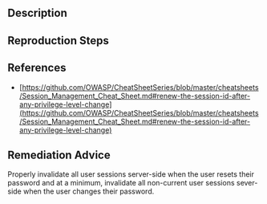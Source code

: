 ## Description


## Reproduction Steps


## References

- [https://github.com/OWASP/CheatSheetSeries/blob/master/cheatsheets/Session_Management_Cheat_Sheet.md#renew-the-session-id-after-any-privilege-level-change](https://github.com/OWASP/CheatSheetSeries/blob/master/cheatsheets/Session_Management_Cheat_Sheet.md#renew-the-session-id-after-any-privilege-level-change)


## Remediation Advice

Properly invalidate all user sessions server-side when the user resets their password and at a minimum, invalidate all non-current user sessions sever-side when the user changes their password.

